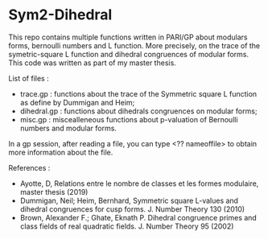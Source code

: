 # Sym2-Dihedral

This repo contains multiple functions written in PARI/GP about modulars forms, bernoulli numbers and L function. More precisely, on the trace of the symetric-square L function and dihedral congruences of modular forms. This code was written as part of my master thesis.

List of files :

* trace.gp : functions about the trace of the Symmetric square L function as define by Dummigan and Heim;
* dihedral.gp : functions about dihedrals congruences on modular forms;
* misc.gp : miscealleneous functions about p-valuation of Bernoulli numbers and modular forms.

In a gp session, after reading a file, you can type <?? nameoffile> to obtain more information about the file.

References :

* Ayotte, D, Relations entre le nombre de classes et les formes modulaire, master thesis (2019)
* Dummigan, Neil; Heim, Bernhard, Symmetric square L-values and dihedral congruences for cusp forms. J. Number Theory 130 (2010)
* Brown, Alexander F.; Ghate, Eknath P. Dihedral congruence primes and class fields of real quadratic fields. J. Number Theory 95 (2002)

